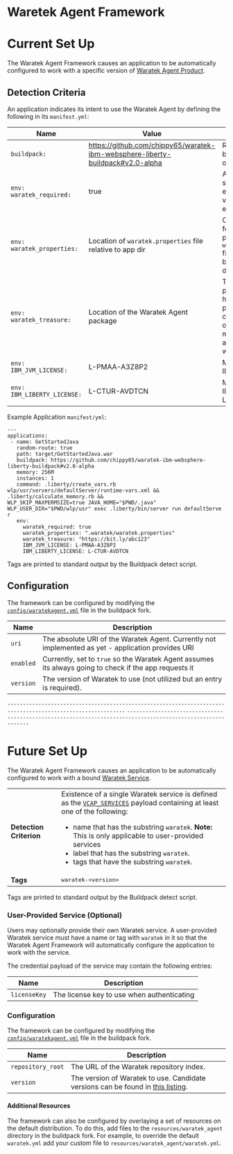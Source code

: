 # Waretek Agent Framework

# Current Set Up
The Waratek Agent Framework causes an application to be automatically configured to work with a specific version of [Waratek Agent Product][].
## Detection Criteria
An application indicates its intent to use the Waratek Agent by defining the following in its `manifest.yml`:

| Name | Value | Description
| ---- | ----- | -----------
| `buildpack:` | https://github.com/chippy65/waratek-ibm-websphere-liberty-buildpack#v2.0-alpha | Refer to the buildpack location on github
| `env: waratek_required:` | true | Application must set this environment variable to 'true' to engage Waratek
| `env: waratek_properties:` | Location of `waratek.properties` file relative to app dir | Optional parameter for applications to provide their own `waratek.properties` file. Location must be relative to app dir
| `env: waratek_treasure:` | Location of the Waratek Agent package | The Waratek Agent package would have been provided to the client (application owner) who in turn, makes this release available for use with the application
| `env: IBM_JVM_LICENSE:` | L-PMAA-A3Z8P2 | Mandatory use of IBM JVM license
| `env: IBM_LIBERTY_LICENSE:` | L-CTUR-AVDTCN | Mandatory use of IBM Liberty License   

Example Application `manifest/yml`:
```
---
applications:
 - name: GetStartedJava
   random-route: true
   path: target/GetStartedJava.war
   buildpack: https://github.com/chippy65/waratek-ibm-websphere-liberty-buildpack#v2.0-alpha
   memory: 256M
   instances: 1
   command: .liberty/create_vars.rb wlp/usr/servers/defaultServer/runtime-vars.xml && .liberty/calculate_memory.rb && 
WLP_SKIP_MAXPERMSIZE=true JAVA_HOME="$PWD/.java" WLP_USER_DIR="$PWD/wlp/usr" exec .liberty/bin/server run defaultServe
r
   env:
     waratek_required: true
     waratek_properties: ".waratek/waratek.properties"
     waratek_treasure: "https://bit.ly/abc123"
     IBM_JVM_LICENSE: L-PMAA-A3Z8P2
     IBM_LIBERTY_LICENSE: L-CTUR-AVDTCN
```

Tags are printed to standard output by the Buildpack detect script.

## Configuration
The framework can be configured by modifying the [`config/waratekagent.yml`][] file in the buildpack fork.  

| Name | Description
| ---- | -----------
| `uri` | The absolute URI of the Waratek Agent. Currently not implemented as yet - application provides URI
| `enabled` | Currently, set to `true` so the Waratek Agent assumes its always going to check if the app requests it
| `version` | The version of Waratek to use (not utilized but an entry is required).

```------------------------------------------------------------------------------------------------------------```
```------------------------------------------------------------------------------------------------------------```


# Future Set Up
The Waratek Agent Framework causes an application to be automatically configured to work with a bound [Waratek Service][].

<table>
  <tr>
    <td><strong>Detection Criterion</strong></td><td>Existence of a single Waratek service is defined as the <a href="http://docs.cloudfoundry.org/devguide/deploy-apps/environment-variable.html#VCAP-SERVICES"><code>VCAP_SERVICES</code></a> payload containing at least one of the following:
      <ul>
        <li>name that has the substring <code>waratek</code>. <strong>Note: </strong> This is only applicable to user-provided services</li>
        <li>label that has the substring <code>waratek</code>.</li>
        <li>tags that have the substring <code>waratek</code>.</li>
      </ul>
    </td>
  </tr>
  <tr>
    <td><strong>Tags</strong></td><td><tt>waratek-&lt;version&gt;</tt></td>
  </tr>
</table>
Tags are printed to standard output by the Buildpack detect script.

### User-Provided Service (Optional)
Users may optionally provide their own Waratek service. A user-provided Waratek service must have a name or tag with `waratek` in it so that the Waratek Agent Framework will automatically configure the application to work with the service.

The credential payload of the service may contain the following entries:

| Name | Description
| ---- | -----------
| `licenseKey` | The license key to use when authenticating

### Configuration
The framework can be configured by modifying the [`config/waratekagent.yml`][] file in the buildpack fork.  

| Name | Description
| ---- | -----------
| `repository_root` | The URL of the Waratek repository index.
| `version` | The version of Waratek to use. Candidate versions can be found in [this listing][].

#### Additional Resources
The framework can also be configured by overlaying a set of resources on the default distribution.  To do this, add files to the `resources/waratek_agent` directory in the buildpack fork.  For example, to override the default `waratek.yml` add your custom file to `resources/waratek_agent/waratek.yml`.

[Configuration and Extension]: ../README.md#configuration-and-extension
[`config/waratekagent.yml`]: ../config/waratekagent.yml
[Waratek Service]: https://www.waratek.com
[Waratek Agent Product]: https://www.waratek.com
[Waratek Buildpack]: https://github.com/chippy65/waratek-ibm-websphere-liberty-buildpack
[repositories]: extending-repositories.md
[this listing]: http://download.pivotal.io.s3.amazonaws.com/new-relic/index.yml
[version syntax]: extending-repositories.md#version-syntax-and-ordering
